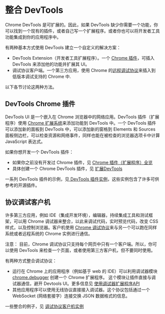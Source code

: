 # 整合 DevTools
Chrome DevTools  是可扩展的。因此，如果 DevTools 缺少你需要一个功能，你可以找到一个现有的插件，或者自己写一个扩展程序。或者你也可以将开发者工具功能集成到你的应用程序中。

有两种基本方式使用 DevTools 建立一个自定义的解决方案：

+ DevTools Extension（开发者工具扩展程序）。一个 [Chrome 插件](http://developer.chrome.com/extensions/)，可插入 DevTools 来添加他的功能并扩展其 UI。
+ 调试协议客户端。一个第三方应用，使用 Chrome 的[远程调试协议](https://developer.chrome.com/devtools/docs/debugger-protocol.html)来插入到低版本调试支持的 Chrome 中.



以下各节讨论这两种方法。

## DevTools Chrome 插件
DevTools UI 是一个嵌入在 Chrome 浏览器中的网络应用。DevTools 插件（扩展程序）使用 [Chrome 扩展系统](http://developer.chrome.com/extensions/)来添加功能到 DevTools 中。一个 DevTools 插件可以添加新的面板到 DevTools 中，可以添加新的窗格到 Elements 和 Sources 面板侧边栏，可以检查资源和网络事件，同样也能在被检查的浏览器选项卡中计算 JavaScript 表达式。

如果你想开发一个 DevTools 插件：

+ 如果你之前没有开发过 Chrome 插件，见 [Chrome 插件（扩展程序）全览](http://developer.chrome.com/extensions/overview.html)
+ 具体创建一个 Chrome DevTools 插件，见 [扩展DevTools](http://developer.chrome.com/extensions/devtools.html)

一系列 DevTools 插件的示例，见[ DevTools 插件实例](sample-extensions.md)，这些实例包含了许多可供参考的开源插件。

## 协议调试客户机 ##
许多第三方应用，例如 IDE（集成开发环境），编辑器，持续集成工具和测试框架，可以用 Chrome 调试器来整合，以此来调试代码，实时预览代码，改变 CSS 样式，以及控制浏览器。客户机使用 [Chrome 调试协议](https://developer.chrome.com/devtools/docs/debugger-protocol.html)来与另一个可以跑在同样系统或者远程系统的 Chrome 实例进行通信。

注意： 目前，Chrome 调试协议只支持每个网页中只有一个客户端。所以，你可以使用 DevTools 来检查一个页面，或者使用第三方客户机，但不要同时使用。

有两种方式整合调试协议：

+ 运行在 Chrome 上的应用程序（例如基于 web 的 IDE）可以利用调试器模块 [chrome.debugger](http://developer.chrome.com/extensions/debugger.html) 创建一个 Chrome 扩展程序。 这个模块让插件直接与调试器通信，避开 Devtools UI。更多信息见 [使用调试器扩展程序API](http://developer.chrome.com/extensions/debugger.html)
+ 其他应用程序可以使用无线协议直接接入调试器。这个协议包括通过一个 WebSocket (网络套接字）连接交换 JSON 数据格式的信息。

一些整合的例子，见 [调试协议客户机实例](debugging-clients.md)



